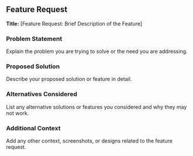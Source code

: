 ## Feature Request

**Title:** [Feature Request: Brief Description of the Feature]

### Problem Statement
Explain the problem you are trying to solve or the need you are addressing.

### Proposed Solution
Describe your proposed solution or feature in detail.

### Alternatives Considered
List any alternative solutions or features you considered and why they may not work.

### Additional Context
Add any other context, screenshots, or designs related to the feature request.